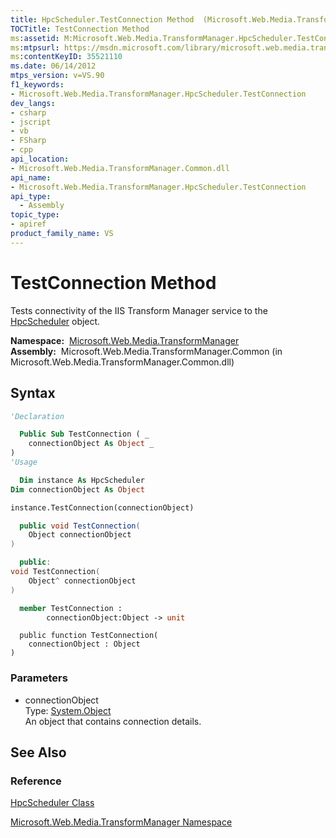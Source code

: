```yaml
---
title: HpcScheduler.TestConnection Method  (Microsoft.Web.Media.TransformManager)
TOCTitle: TestConnection Method
ms:assetid: M:Microsoft.Web.Media.TransformManager.HpcScheduler.TestConnection(System.Object)
ms:mtpsurl: https://msdn.microsoft.com/library/microsoft.web.media.transformmanager.hpcscheduler.testconnection(v=VS.90)
ms:contentKeyID: 35521110
ms.date: 06/14/2012
mtps_version: v=VS.90
f1_keywords:
- Microsoft.Web.Media.TransformManager.HpcScheduler.TestConnection
dev_langs:
- csharp
- jscript
- vb
- FSharp
- cpp
api_location:
- Microsoft.Web.Media.TransformManager.Common.dll
api_name:
- Microsoft.Web.Media.TransformManager.HpcScheduler.TestConnection
api_type:
  - Assembly
topic_type:
- apiref
product_family_name: VS
---
```


# TestConnection Method

Tests connectivity of the IIS Transform Manager service to the [HpcScheduler](hpcscheduler-class-microsoft-web-media-transformmanager.md) object.

**Namespace:**  [Microsoft.Web.Media.TransformManager](microsoft-web-media-transformmanager-namespace.md)  
**Assembly:**  Microsoft.Web.Media.TransformManager.Common (in Microsoft.Web.Media.TransformManager.Common.dll)

## Syntax

```vb
'Declaration

  Public Sub TestConnection ( _
    connectionObject As Object _
)
'Usage

  Dim instance As HpcScheduler
Dim connectionObject As Object

instance.TestConnection(connectionObject)
```

```csharp
  public void TestConnection(
    Object connectionObject
)
```

```cpp
  public:
void TestConnection(
    Object^ connectionObject
)
```

``` fsharp
  member TestConnection : 
        connectionObject:Object -> unit 
```

```jscript
  public function TestConnection(
    connectionObject : Object
)
```

### Parameters

  - connectionObject  
    Type: [System.Object](https://msdn.microsoft.com/library/e5kfa45b)  
    An object that contains connection details.  

## See Also

### Reference

[HpcScheduler Class](hpcscheduler-class-microsoft-web-media-transformmanager.md)

[Microsoft.Web.Media.TransformManager Namespace](microsoft-web-media-transformmanager-namespace.md)
